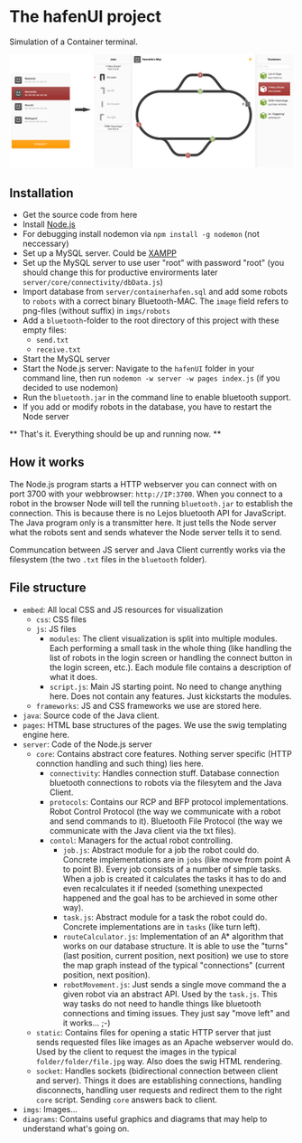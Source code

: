 The hafenUI project
===================

Simulation of a Container terminal.

![](diagrams/Showcase.jpg)

## Installation ##

- Get the source code from here
- Install [Node.js](http://www.nodejs.org)
- For debugging install nodemon via `npm install -g nodemon` (not neccessary)
- Set up a MySQL server. Could be [XAMPP](http://www.apachefriends.org)
- Set up the MySQL server to use user "root" with password "root" (you should change this for productive envirorments later `server/core/connectivity/dbData.js`)
- Import database from `server/containerhafen.sql` and add some robots to `robots` with a correct binary Bluetooth-MAC. The `image` field refers to png-files (without suffix) in `imgs/robots`
- Add a `bluetooth`-folder to the root directory of this project with these empty files:
	- `send.txt`
	- `receive.txt`
- Start the MySQL server
- Start the Node.js server: Navigate to the `hafenUI` folder in your command line, then run `nodemon -w server -w pages index.js` (if you decided to use nodemon)
- Run the `bluetooth.jar` in the command line to enable bluetooth support.
- If you add or modify robots in the database, you have to restart the Node server


** That's it. Everything should be up and running now. **

## How it works ##

The Node.js program starts a HTTP webserver you can connect with on port 3700 with your webbrowser: `http://IP:3700`. When you connect to a robot in the browser Node will tell the running `bluetooth.jar` to establish the connection. This is because there is no Lejos bluetooth API for JavaScript. The Java program only is a transmitter here. It just tells the Node server what the robots sent and sends whatever the Node server tells it to send.

Communcation between JS server and Java Client currently works via the filesystem (the two `.txt` files in the `bluetooth` folder).

## File structure ##

- `embed`: All local CSS and JS resources for visualization
	- `css`: CSS files
	- `js`: JS files
		- `modules`: The client visualization is split into multiple modules. Each performing a small task in the whole thing (like handling the list of robots in the login screen or handling the connect button in the login screen, etc.). Each module file contains a description of what it does.
		- `script.js`: Main JS starting point. No need to change anything here. Does not contain any features. Just kickstarts the modules.
	- `frameworks`: JS and CSS frameworks we use are stored here.
- `java`: Source code of the Java client.
- `pages`: HTML base structures of the pages. We use the swig templating engine here.
- `server`: Code of the Node.js server
	- `core`: Contains abstract core features. Nothing server specific (HTTP connction handling and such thing) lies here.
		- `connectivity`: Handles connection stuff. Database connection bluetooth connections to robots via the filesytem and the Java Client.
		- `protocols`: Contains our RCP and BFP protocol implementations. Robot Control Protocol (the way we communicate with a robot and send commands to it). Bluetooth File Protocol (the way we communicate with the Java client via the txt files).
		- `contol`: Managers for the actual robot controlling.
			- `job.js`: Abstract module for a job the robot could do. Concrete implementations are in `jobs` (like move from point A to point B). Every job consists of a number of simple tasks. When a job is created it calculates the tasks it has to do and even recalculates it if needed (something unexpected happened and the goal has to be archieved in some other way).
			- `task.js`: Abstract module for a task the robot could do. Concrete implementations are in `tasks` (like turn left).
			- `routeCalculator.js`: Implementation of an A* algorithm that works on our database structure. It is able to use the "turns" (last position, current position, next position)  we use to store the map graph instead of the typical "connections" (current position, next position).
			- `robotMovement.js`: Just sends a single move command the a given robot via an abstract API. Used by the `task.js`. This way tasks do not need to handle things like bluetooth connections and timing issues. They just say "move left" and it works... ;-)
	- `static`: Contains files for opening a static HTTP server that just sends requested files like images as an Apache webserver would do. Used by the client to request the images in the typical `folder/folder/file.jpg` way. Also does the swig HTML rendering.
	- `socket`: Handles sockets (bidirectional connection between client and server). Things it does are establishing connections, handling disconnects, handling user requests and redirect them to the right `core` script. Sending `core` answers back to client.
- `imgs`: Images...
- `diagrams`: Contains useful graphics and diagrams that may help to understand what's going on.
